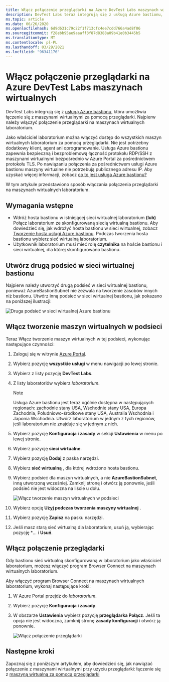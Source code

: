 ```yaml
---
title: Włącz połączenie przeglądarki na Azure DevTest Labs maszynach wirtualnych
description: DevTest Labs teraz integrują się z usługą Azure bastionu, jako właściciel laboratorium można włączyć dostęp do wszystkich maszyn wirtualnych laboratorium za pomocą przeglądarki.
ms.topic: article
ms.date: 06/26/2020
ms.openlocfilehash: 6d9d631c79c22f1f713cfc4ee7cdd766a4ad8f06
ms.sourcegitcommit: f28ebb95ae9aaaff3f87d8388a09b41e0b3445b5
ms.translationtype: MT
ms.contentlocale: pl-PL
ms.lasthandoff: 03/29/2021
ms.locfileid: "96341176"
---
```

# <a name="enable-browser-connection-on-azure-devtest-labs-virtual-machines"></a>Włącz połączenie przeglądarki na Azure DevTest Labs maszynach wirtualnych 
DevTest Labs integrują się z [usługą Azure bastionu](../bastion/index.yml), która umożliwia łączenie się z maszynami wirtualnymi za pomocą przeglądarki. Najpierw należy włączyć połączenie przeglądarki na maszynach wirtualnych laboratorium.

Jako właściciel laboratorium można włączyć dostęp do wszystkich maszyn wirtualnych laboratorium za pomocą przeglądarki. Nie jest potrzebny dodatkowy klient, agent ani oprogramowanie. Usługa Azure bastionu zapewnia bezpieczną i bezproblemową łączność protokołu RDP/SSH z maszynami wirtualnymi bezpośrednio w Azure Portal za pośrednictwem protokołu TLS. Po nawiązaniu połączenia za pośrednictwem usługi Azure bastionu maszyny wirtualne nie potrzebują publicznego adresu IP. Aby uzyskać więcej informacji, zobacz [co to jest usługa Azure bastionu?](../bastion/bastion-overview.md)


W tym artykule przedstawiono sposób włączania połączenia przeglądarki na maszynach wirtualnych laboratorium.

## <a name="prerequisites"></a>Wymagania wstępne 
- Wdróż hosta bastionu w istniejącej sieci wirtualnej laboratorium **(lub)** Połącz laboratorium ze skonfigurowaną siecią wirtualną bastionu.
Aby dowiedzieć się, jak wdrożyć hosta bastionu w sieci wirtualnej, zobacz  [Tworzenie hosta usługi Azure bastionu](../bastion/tutorial-create-host-portal.md). Podczas tworzenia hosta bastionu wybierz sieć wirtualną laboratorium. 
- Użytkownik laboratorium musi mieć rolę **czytelnika** na hoście bastionu i sieci wirtualnej, dla której skonfigurowano bastionu. 

## <a name="create-a-second-sub-net-in-the-bastion-virtual-network"></a>Utwórz drugą podsieć w sieci wirtualnej bastionu
Najpierw należy utworzyć drugą podsieć w sieci wirtualnej bastionu, ponieważ AzureBastionSubnet nie zezwala na tworzenie zasobów innych niż bastionu. Utwórz inną podsieć w sieci wirtualnej bastionu, jak pokazano na poniższej ilustracji:

![Druga podsieć w sieci wirtualnej Azure bastionu](./media/connect-virtual-machine-through-browser/second-subnet.png)

## <a name="enable-vm-creation-in-the-subnet"></a>Włącz tworzenie maszyn wirtualnych w podsieci
Teraz Włącz tworzenie maszyn wirtualnych w tej podsieci, wykonując następujące czynności: 

1. Zaloguj się w witrynie [Azure Portal](https://portal.azure.com).
1. Wybierz pozycję **wszystkie usługi** w menu nawigacji po lewej stronie. 
1. Wybierz z listy pozycję **DevTest Labs**. 
1. Z listy laboratoriów wybierz *laboratorium*. 

    > [!NOTE]
    > Usługa Azure bastionu jest teraz ogólnie dostępna w następujących regionach: zachodnie stany USA, Wschodnie stany USA, Europa Zachodnia, Południowo-środkowe stany USA, Australia Wschodnia i Japonia Wschodnia. Utwórz laboratorium w jednym z tych regionów, jeśli laboratorium nie znajduje się w jednym z nich. 
    
1. Wybierz pozycję **Konfiguracja i zasady** w sekcji **Ustawienia** w menu po lewej stronie. 
1. Wybierz pozycję **sieci wirtualne**.
1. Wybierz pozycję **Dodaj** z paska narzędzi. 
1. Wybierz **sieć wirtualną** , dla której wdrożono hosta bastionu. 
1. Wybierz podsieć dla maszyn wirtualnych, a nie **AzureBastionSubnet**, inną utworzoną wcześniej. Zamknij stronę i otwórz ją ponownie, jeśli podsieć nie jest widoczna na liście u dołu. 

    ![Włącz tworzenie maszyn wirtualnych w podsieci](./media/connect-virtual-machine-through-browser/enable-vm-creation-subnet.png)
1. Wybierz opcję **Użyj podczas tworzenia maszyny wirtualnej** . 
1. Wybierz pozycję **Zapisz** na pasku narzędzi. 
1. Jeśli masz starą sieć wirtualną dla laboratorium, usuń ją, wybierając pozycję **...*  i **Usuń**. 

## <a name="enable-browser-connection"></a>Włącz połączenie przeglądarki 

Gdy bastionu sieć wirtualną skonfigurowaną w laboratorium jako właściciel laboratorium, możesz włączyć program Browser Connect na maszynach wirtualnych laboratorium.

Aby włączyć program Browser Connect na maszynach wirtualnych laboratorium, wykonaj następujące kroki:

1. W Azure Portal przejdź do *laboratorium*.
1. Wybierz pozycję **Konfiguracja i zasady**.
1. W obszarze **Ustawienia** wybierz pozycję **przeglądarka Połącz**. Jeśli ta opcja nie jest widoczna, zamknij stronę **zasady konfiguracji** i otwórz ją ponownie. 

    ![Włącz połączenie przeglądarki](./media/enable-browser-connection-lab-virtual-machines/browser-connect.png)

## <a name="next-steps"></a>Następne kroki
Zapoznaj się z poniższym artykułem, aby dowiedzieć się, jak nawiązać połączenie z maszynami wirtualnymi przy użyciu przeglądarki: łączenie się z [maszyną wirtualną za pomocą przeglądarki](connect-virtual-machine-through-browser.md)